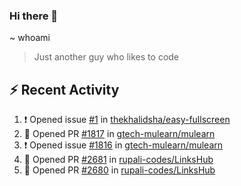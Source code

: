 ### Hi there 👋

~ whoami

> Just another guy who likes to code

## :zap: Recent Activity

<!--START_SECTION:activity-->
1. ❗ Opened issue [#1](https://github.com/thekhalidsha/easy-fullscreen/issues/1) in [thekhalidsha/easy-fullscreen](https://github.com/thekhalidsha/easy-fullscreen)
2. 💪 Opened PR [#1817](https://github.com/gtech-mulearn/mulearn/pull/1817) in [gtech-mulearn/mulearn](https://github.com/gtech-mulearn/mulearn)
3. ❗ Opened issue [#1816](https://github.com/gtech-mulearn/mulearn/issues/1816) in [gtech-mulearn/mulearn](https://github.com/gtech-mulearn/mulearn)
4. 💪 Opened PR [#2681](https://github.com/rupali-codes/LinksHub/pull/2681) in [rupali-codes/LinksHub](https://github.com/rupali-codes/LinksHub)
5. 💪 Opened PR [#2680](https://github.com/rupali-codes/LinksHub/pull/2680) in [rupali-codes/LinksHub](https://github.com/rupali-codes/LinksHub)
<!--END_SECTION:activity-->

<!--
~ About Me
> Half-time developer, Full-time student, Some-time normal person...

**NayanUnni95/NayanUnni95** is a ✨ _special_ ✨ repository because its `README.md` (this file) appears on your GitHub profile.

Here are some ideas to get you started:

- 🔭 I’m currently working on ...
- 🌱 I’m currently learning ...
- 👯 I’m looking to collaborate on ...
- 🤔 I’m looking for help with ...
- 💬 Ask me about ...
- 📫 How to reach me: ...
- 😄 Pronouns: ...
- ⚡ Fun fact: ...
-->
